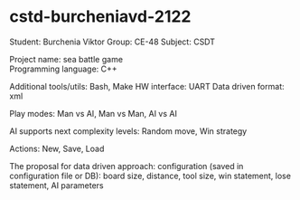 # cstd-burcheniavd-2122
Student: Burchenia Viktor
Group: CE-48
Subject: CSDT

Project name: sea battle game  
Programming language: C++

Additional tools/utils: Bash, Make
HW interface: UART
Data driven format: xml

Play modes: Man vs AI, Man vs Man, AI vs AI

AI supports next complexity levels: Random move, Win strategy

Actions: New, Save, Load

The proposal for data driven approach: configuration (saved in configuration file or DB): board size, distance, tool size, win statement, lose statement, AI parameters
